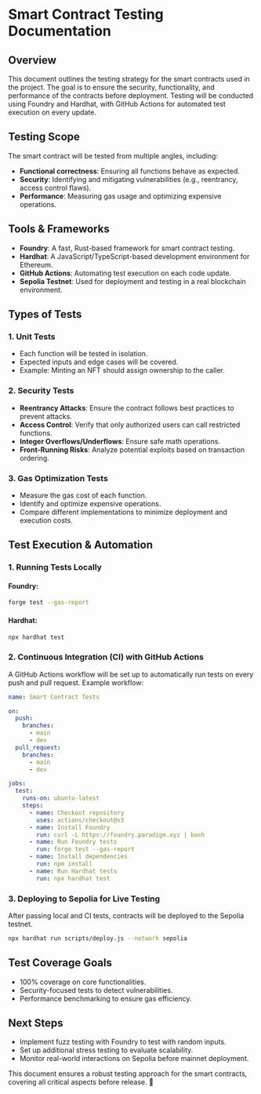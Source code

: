# Smart Contract Testing Documentation

## Overview
This document outlines the testing strategy for the smart contracts used in the project. The goal is to ensure the security, functionality, and performance of the contracts before deployment. Testing will be conducted using Foundry and Hardhat, with GitHub Actions for automated test execution on every update.

## Testing Scope
The smart contract will be tested from multiple angles, including:
- **Functional correctness**: Ensuring all functions behave as expected.
- **Security**: Identifying and mitigating vulnerabilities (e.g., reentrancy, access control flaws).
- **Performance**: Measuring gas usage and optimizing expensive operations.

## Tools & Frameworks
- **Foundry**: A fast, Rust-based framework for smart contract testing.
- **Hardhat**: A JavaScript/TypeScript-based development environment for Ethereum.
- **GitHub Actions**: Automating test execution on each code update.
- **Sepolia Testnet**: Used for deployment and testing in a real blockchain environment.

## Types of Tests
### 1. **Unit Tests**
- Each function will be tested in isolation.
- Expected inputs and edge cases will be covered.
- Example: Minting an NFT should assign ownership to the caller.

### 2. **Security Tests**
- **Reentrancy Attacks**: Ensure the contract follows best practices to prevent attacks.
- **Access Control**: Verify that only authorized users can call restricted functions.
- **Integer Overflows/Underflows**: Ensure safe math operations.
- **Front-Running Risks**: Analyze potential exploits based on transaction ordering.

### 3. **Gas Optimization Tests**
- Measure the gas cost of each function.
- Identify and optimize expensive operations.
- Compare different implementations to minimize deployment and execution costs.

## Test Execution & Automation
### 1. **Running Tests Locally**
#### Foundry:
```sh
forge test --gas-report
```
#### Hardhat:
```sh
npx hardhat test
```

### 2. **Continuous Integration (CI) with GitHub Actions**
A GitHub Actions workflow will be set up to automatically run tests on every push and pull request.
Example workflow:
```yaml
name: Smart Contract Tests

on:
  push:
    branches:
      - main
      - dev
  pull_request:
    branches:
      - main
      - dev

jobs:
  test:
    runs-on: ubuntu-latest
    steps:
      - name: Checkout repository
        uses: actions/checkout@v3
      - name: Install Foundry
        run: curl -L https://foundry.paradigm.xyz | bash
      - name: Run Foundry tests
        run: forge test --gas-report
      - name: Install dependencies
        run: npm install
      - name: Run Hardhat tests
        run: npx hardhat test
```

### 3. **Deploying to Sepolia for Live Testing**
After passing local and CI tests, contracts will be deployed to the Sepolia testnet.
```sh
npx hardhat run scripts/deploy.js --network sepolia
```

## Test Coverage Goals
- 100% coverage on core functionalities.
- Security-focused tests to detect vulnerabilities.
- Performance benchmarking to ensure gas efficiency.

## Next Steps
- Implement fuzz testing with Foundry to test with random inputs.
- Set up additional stress testing to evaluate scalability.
- Monitor real-world interactions on Sepolia before mainnet deployment.

This document ensures a robust testing approach for the smart contracts, covering all critical aspects before release. 🚀

